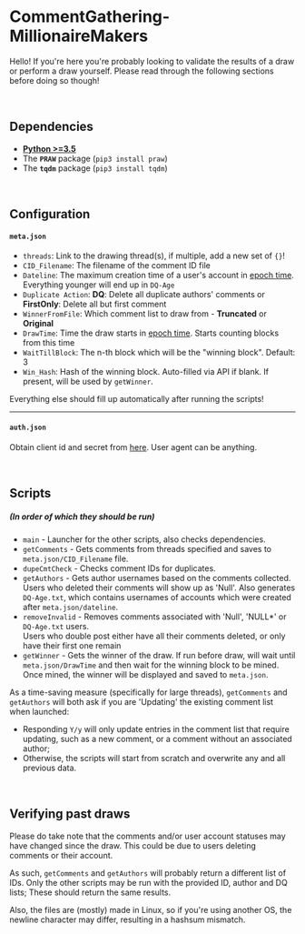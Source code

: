 # CommentGathering-MillionaireMakers
Hello! If you're here you're probably looking to validate the results of a draw or perform a draw yourself. Please read through the following sections before doing so though!

<br/>

## Dependencies
- **[Python >=3.5][py-org]**
- The **`PRAW`** package (`pip3 install praw`)
- The **`tqdm`** package (`pip3 install tqdm`)

<br/>

## Configuration
#### `meta.json`
  - `threads`: Link to the drawing thread(s), if multiple, add a new set of `{}`!
  - `CID_Filename`: The filename of the comment ID file
  - `Dateline`: The maximum creation time of a user's account in [epoch time]. Everything younger will end up in `DQ-Age`
  - `Duplicate Action`: **DQ**: Delete all duplicate authors' comments or **FirstOnly**: Delete all but first comment 
  - `WinnerFromFile`: Which comment list to draw from - **Truncated** or **Original**
  - `DrawTime`: Time the draw starts in [epoch time]. Starts counting blocks from this time
  - `WaitTillBlock`: The n-th block which will be the "winning block". Default: 3 
  - `Win_Hash`: Hash of the winning block. Auto-filled via API if blank. If present, will be used by `getWinner`.

Everything else should fill up automatically after running the scripts!

---  

#### `auth.json`
Obtain client id and secret from [here](https://www.reddit.com/prefs/apps/). User agent can be anything.

<br/>

## Scripts
##### (In order of which they should be run)
- `main` - Launcher for the other scripts, also checks dependencies.
- `getComments` - Gets comments from threads specified and saves to `meta.json/CID_Filename` file.
- `dupeCmtCheck` - Checks comment IDs for duplicates.
- `getAuthors` - Gets author usernames based on the comments collected. Users who deleted their comments will show up as 'Null'.
Also generates `DQ-Age.txt`, which contains usernames of accounts which were created after `meta.json/dateline`.
- `removeInvalid` - Removes comments associated with 'Null', 'NULL*' or `DQ-Age.txt` users.
<br/>Users who double post either have all their comments deleted, or only have their first one remain
- `getWinner` - Gets the winner of the draw. If run before draw, will wait until `meta.json/DrawTime` and then wait for the winning block to be mined. 
Once mined, the winner will be displayed and saved to `meta.json`. 


As a time-saving measure (specifically for large threads), `getComments` and `getAuthors` 
will both ask if you are 'Updating' the existing comment list when launched:
 
- Responding `Y/y` will only update entries in the comment list that require updating, 
such as a new comment, or a comment without an associated author; 
- Otherwise, the scripts will start from scratch and overwrite any and all previous data.

<br/>

## Verifying past draws
Please do take note that the comments and/or user account statuses may have changed since the draw. This could be due to users deleting comments or their account.

As such, `getComments` and `getAuthors` will probably return a different list of IDs. Only the other scripts may be run with the provided ID, author and DQ lists; These should return the same results.

Also, the files are (mostly) made in Linux, so if you're using another OS, the newline character may differ, resulting in a hashsum mismatch. 

[py-org]: <https://www.python.org/downloads/>
[epoch time]: <https://www.epochconverter.com/>
